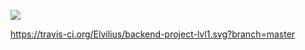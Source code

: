 <a href="https://codeclimate.com/github/Elvilius/backend-project-lvl1/maintainability"><img src="https://api.codeclimate.com/v1/badges/b5a93d9f8c7bb8d2858f/maintainability" /></a>

https://travis-ci.org/Elvilius/backend-project-lvl1.svg?branch=master
